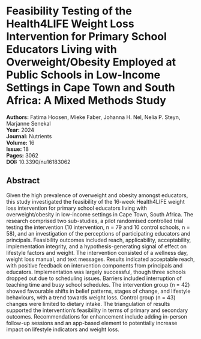 # Feasibility Testing of the Health4LIFE Weight Loss Intervention for Primary School Educators Living with Overweight/Obesity Employed at Public Schools in Low-Income Settings in Cape Town and South Africa: A Mixed Methods Study

**Authors:** Fatima Hoosen, Mieke Faber, Johanna H. Nel, Nelia P. Steyn, Marjanne Senekal  
**Year:** 2024  
**Journal:** Nutrients  
**Volume:** 16  
**Issue:** 18  
**Pages:** 3062  
**DOI:** 10.3390/nu16183062  

## Abstract
Given the high prevalence of overweight and obesity amongst educators, this study investigated the feasibility of the 16-week Health4LIFE weight loss intervention for primary school educators living with overweight/obesity in low-income settings in Cape Town, South Africa. The research comprised two sub-studies, a pilot randomised controlled trial testing the intervention (10 intervention, n = 79 and 10 control schools, n = 58), and an investigation of the perceptions of participating educators and principals. Feasibility outcomes included reach, applicability, acceptability, implementation integrity, and a hypothesis-generating signal of effect on lifestyle factors and weight. The intervention consisted of a wellness day, weight loss manual, and text messages. Results indicated acceptable reach, with positive feedback on intervention components from principals and educators. Implementation was largely successful, though three schools dropped out due to scheduling issues. Barriers included interruption of teaching time and busy school schedules. The intervention group (n = 42) showed favourable shifts in belief patterns, stages of change, and lifestyle behaviours, with a trend towards weight loss. Control group (n = 43) changes were limited to dietary intake. The triangulation of results supported the intervention’s feasibility in terms of primary and secondary outcomes. Recommendations for enhancement include adding in-person follow-up sessions and an app-based element to potentially increase impact on lifestyle indicators and weight loss.

